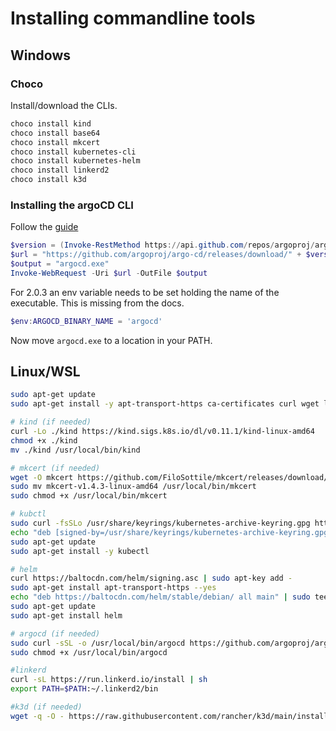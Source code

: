 # Installing commandline tools

## Windows

### Choco

Install/download the CLIs.

```powershell
choco install kind
choco install base64
choco install mkcert
choco install kubernetes-cli
choco install kubernetes-helm
choco install linkerd2
choco install k3d
```

### Installing the argoCD CLI

Follow the [guide](https://argoproj.github.io/argo-cd/cli_installation/)

```powershell
$version = (Invoke-RestMethod https://api.github.com/repos/argoproj/argo-cd/releases/latest).tag_name
$url = "https://github.com/argoproj/argo-cd/releases/download/" + $version + "/argocd-windows-amd64.exe"
$output = "argocd.exe"
Invoke-WebRequest -Uri $url -OutFile $output
```

For 2.0.3 an env variable needs to be set holding the name of the executable. This is missing from the docs.

```powershell
$env:ARGOCD_BINARY_NAME = 'argocd'
```

Now move `argocd.exe` to a location in your PATH.

## Linux/WSL

```bash
sudo apt-get update
sudo apt-get install -y apt-transport-https ca-certificates curl wget libnss3-tools cl-base64

# kind (if needed)
curl -Lo ./kind https://kind.sigs.k8s.io/dl/v0.11.1/kind-linux-amd64
chmod +x ./kind
mv ./kind /usr/local/bin/kind

# mkcert (if needed)
wget -O mkcert https://github.com/FiloSottile/mkcert/releases/download/v1.4.3/mkcert-v1.4.3-linux-amd64
sudo mv mkcert-v1.4.3-linux-amd64 /usr/local/bin/mkcert
sudo chmod +x /usr/local/bin/mkcert

# kubctl
sudo curl -fsSLo /usr/share/keyrings/kubernetes-archive-keyring.gpg https://packages.cloud.google.com/apt/doc/apt-key.gpg
echo "deb [signed-by=/usr/share/keyrings/kubernetes-archive-keyring.gpg] https://apt.kubernetes.io/ kubernetes-xenial main" | sudo tee /etc/apt/sources.list.d/kubernetes.list
sudo apt-get update
sudo apt-get install -y kubectl

# helm
curl https://baltocdn.com/helm/signing.asc | sudo apt-key add -
sudo apt-get install apt-transport-https --yes
echo "deb https://baltocdn.com/helm/stable/debian/ all main" | sudo tee /etc/apt/sources.list.d/helm-stable-debian.list
sudo apt-get update
sudo apt-get install helm

# argocd (if needed)
sudo curl -sSL -o /usr/local/bin/argocd https://github.com/argoproj/argo-cd/releases/latest/download/argocd-linux-amd64
sudo chmod +x /usr/local/bin/argocd

#linkerd
curl -sL https://run.linkerd.io/install | sh
export PATH=$PATH:~/.linkerd2/bin

#k3d (if needed)
wget -q -O - https://raw.githubusercontent.com/rancher/k3d/main/install.sh | bash
```
